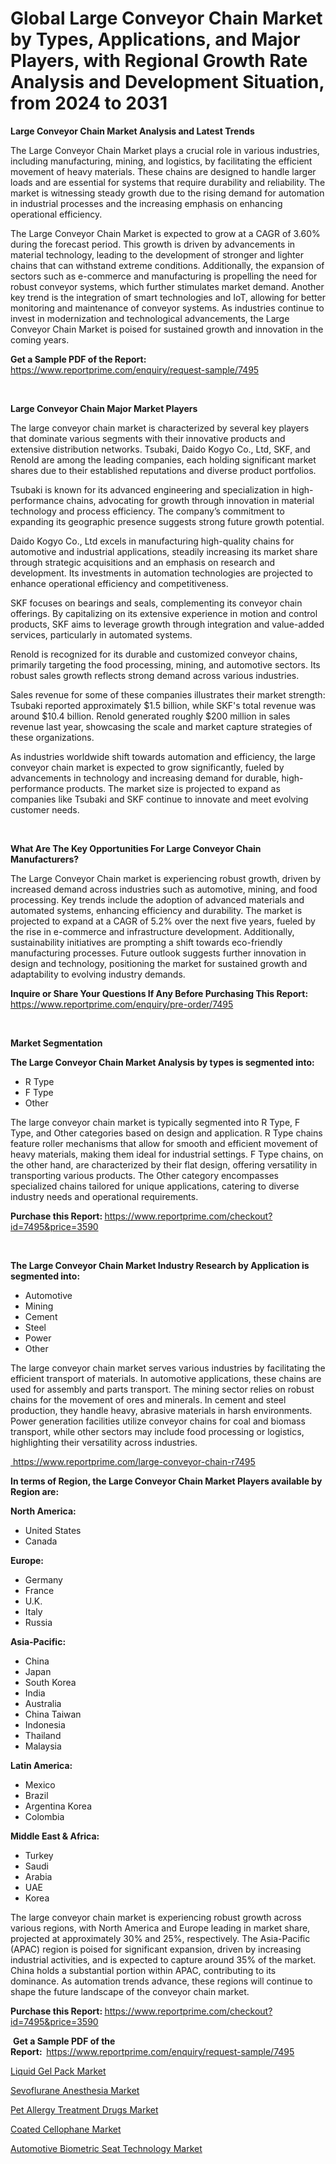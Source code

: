 <p><h1>Global Large Conveyor Chain Market by Types, Applications, and Major Players, with Regional Growth Rate Analysis and Development Situation, from 2024 to 2031</h1></p><p><strong>Large Conveyor Chain Market Analysis and Latest Trends</strong></p>
<p><p>The Large Conveyor Chain Market plays a crucial role in various industries, including manufacturing, mining, and logistics, by facilitating the efficient movement of heavy materials. These chains are designed to handle larger loads and are essential for systems that require durability and reliability. The market is witnessing steady growth due to the rising demand for automation in industrial processes and the increasing emphasis on enhancing operational efficiency.</p><p>The Large Conveyor Chain Market is expected to grow at a CAGR of 3.60% during the forecast period. This growth is driven by advancements in material technology, leading to the development of stronger and lighter chains that can withstand extreme conditions. Additionally, the expansion of sectors such as e-commerce and manufacturing is propelling the need for robust conveyor systems, which further stimulates market demand. Another key trend is the integration of smart technologies and IoT, allowing for better monitoring and maintenance of conveyor systems. As industries continue to invest in modernization and technological advancements, the Large Conveyor Chain Market is poised for sustained growth and innovation in the coming years.</p></p>
<p><strong>Get a Sample PDF of the Report:&nbsp;</strong> <a href="https://www.reportprime.com/enquiry/request-sample/7495">https://www.reportprime.com/enquiry/request-sample/7495</a></p>
<p>&nbsp;</p>
<p><strong>Large Conveyor Chain Major Market Players</strong></p>
<p><p>The large conveyor chain market is characterized by several key players that dominate various segments with their innovative products and extensive distribution networks. Tsubaki, Daido Kogyo Co., Ltd, SKF, and Renold are among the leading companies, each holding significant market shares due to their established reputations and diverse product portfolios.</p><p>Tsubaki is known for its advanced engineering and specialization in high-performance chains, advocating for growth through innovation in material technology and process efficiency. The company’s commitment to expanding its geographic presence suggests strong future growth potential.</p><p>Daido Kogyo Co., Ltd excels in manufacturing high-quality chains for automotive and industrial applications, steadily increasing its market share through strategic acquisitions and an emphasis on research and development. Its investments in automation technologies are projected to enhance operational efficiency and competitiveness.</p><p>SKF focuses on bearings and seals, complementing its conveyor chain offerings. By capitalizing on its extensive experience in motion and control products, SKF aims to leverage growth through integration and value-added services, particularly in automated systems.</p><p>Renold is recognized for its durable and customized conveyor chains, primarily targeting the food processing, mining, and automotive sectors. Its robust sales growth reflects strong demand across various industries.</p><p>Sales revenue for some of these companies illustrates their market strength: Tsubaki reported approximately $1.5 billion, while SKF's total revenue was around $10.4 billion. Renold generated roughly $200 million in sales revenue last year, showcasing the scale and market capture strategies of these organizations.</p><p>As industries worldwide shift towards automation and efficiency, the large conveyor chain market is expected to grow significantly, fueled by advancements in technology and increasing demand for durable, high-performance products. The market size is projected to expand as companies like Tsubaki and SKF continue to innovate and meet evolving customer needs.</p></p>
<p>&nbsp;</p>
<p><strong>What Are The Key Opportunities For Large Conveyor Chain Manufacturers?</strong></p>
<p><p>The Large Conveyor Chain market is experiencing robust growth, driven by increased demand across industries such as automotive, mining, and food processing. Key trends include the adoption of advanced materials and automated systems, enhancing efficiency and durability. The market is projected to expand at a CAGR of 5.2% over the next five years, fueled by the rise in e-commerce and infrastructure development. Additionally, sustainability initiatives are prompting a shift towards eco-friendly manufacturing processes. Future outlook suggests further innovation in design and technology, positioning the market for sustained growth and adaptability to evolving industry demands.</p></p>
<p><strong>Inquire or Share Your Questions If Any Before Purchasing This Report:</strong> <a href="https://www.reportprime.com/enquiry/pre-order/7495">https://www.reportprime.com/enquiry/pre-order/7495</a></p>
<p>&nbsp;</p>
<p><strong>Market Segmentation</strong></p>
<p><strong>The Large Conveyor Chain Market Analysis by types is segmented into:</strong></p>
<p><ul><li>R Type</li><li>F Type</li><li>Other</li></ul></p>
<p><p>The large conveyor chain market is typically segmented into R Type, F Type, and Other categories based on design and application. R Type chains feature roller mechanisms that allow for smooth and efficient movement of heavy materials, making them ideal for industrial settings. F Type chains, on the other hand, are characterized by their flat design, offering versatility in transporting various products. The Other category encompasses specialized chains tailored for unique applications, catering to diverse industry needs and operational requirements.</p></p>
<p><strong>Purchase this Report:&nbsp;</strong><a href="https://www.reportprime.com/checkout?id=7495&price=3590">https://www.reportprime.com/checkout?id=7495&price=3590</a></p>
<p>&nbsp;</p>
<p><strong>The Large Conveyor Chain Market Industry Research by Application is segmented into:</strong></p>
<p><ul><li>Automotive</li><li>Mining</li><li>Cement</li><li>Steel</li><li>Power</li><li>Other</li></ul></p>
<p><p>The large conveyor chain market serves various industries by facilitating the efficient transport of materials. In automotive applications, these chains are used for assembly and parts transport. The mining sector relies on robust chains for the movement of ores and minerals. In cement and steel production, they handle heavy, abrasive materials in harsh environments. Power generation facilities utilize conveyor chains for coal and biomass transport, while other sectors may include food processing or logistics, highlighting their versatility across industries.</p></p>
<p><a href="https://www.reportprime.com/large-conveyor-chain-r7495">&nbsp;https://www.reportprime.com/large-conveyor-chain-r7495</a></p>
<p><strong>In terms of Region, the Large Conveyor Chain Market Players available by Region are:</strong></p>
<p>
    <p> <strong> North America: </strong>
        <ul>
            <li>United States</li>
            <li>Canada</li>
        </ul>
        </p> 
    <p> <strong> Europe: </strong>
        <ul>
            <li>Germany</li>
            <li>France</li>
            <li>U.K.</li>
            <li>Italy</li>
            <li>Russia</li>
        </ul>
        </p> 
    <p> <strong> Asia-Pacific: </strong>
        <ul>
            <li>China</li>
            <li>Japan</li>
            <li>South Korea</li>
            <li>India</li>
            <li>Australia</li>
            <li>China Taiwan</li>
            <li>Indonesia</li>
            <li>Thailand</li>
            <li>Malaysia</li>
        </ul>
        </p> 
    <p> <strong> Latin America: </strong>
        <ul>
            <li>Mexico</li>
            <li>Brazil</li>
            <li>Argentina Korea</li>
            <li>Colombia</li>
        </ul>
        </p> 
    <p> <strong> Middle East & Africa: </strong>
        <ul>
            <li>Turkey</li>
            <li>Saudi</li>
            <li>Arabia</li>
            <li>UAE</li>
            <li>Korea</li>
        </ul>
    </p>
    </p>
<p><p>The large conveyor chain market is experiencing robust growth across various regions, with North America and Europe leading in market share, projected at approximately 30% and 25%, respectively. The Asia-Pacific (APAC) region is poised for significant expansion, driven by increasing industrial activities, and is expected to capture around 35% of the market. China holds a substantial portion within APAC, contributing to its dominance. As automation trends advance, these regions will continue to shape the future landscape of the conveyor chain market.</p></p>
<p><strong>Purchase this Report: </strong><a href="https://www.reportprime.com/checkout?id=7495&price=3590">https://www.reportprime.com/checkout?id=7495&price=3590</a></p>
<p>&nbsp;<strong>Get a Sample PDF of the Report:&nbsp;&nbsp;</strong><a href="https://www.reportprime.com/enquiry/request-sample/7495">https://www.reportprime.com/enquiry/request-sample/7495</a></p>
<p><strong></strong></p>
<p><p><a href="https://issuu.com/reportprime-2/docs/liquid-gel-pack-market-size-2030.pp_f1dbd7cb80fc1e">Liquid Gel Pack Market</a></p><p><a href="https://www.linkedin.com/pulse/sevoflurane-anesthesia-market-research-report-forecast-growth-eca8e?trackingId=Q25uxnyeT6ys8nyooA%2F6Ew%3D%3D">Sevoflurane Anesthesia Market</a></p><p><a href="https://medium.com/@foxworth8231/pet-allergy-treatment-drugs-market-a-global-and-regional-analysis-focus-on-region-f61775c812bb">Pet Allergy Treatment Drugs Market</a></p><p><a href="https://issuu.com/reportprime-2/docs/coated-cellophane-market-size-2030._3306baca09a566">Coated Cellophane Market</a></p><p><a href="https://medium.com/@foxworth8231/how-the-automotive-biometric-seat-technology-market-is-changing-from-2024-to-2031-b1ba30fef530">Automotive Biometric Seat Technology Market</a></p></p>